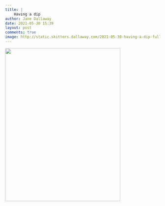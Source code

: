 ```yaml
---
title: |
    Having a dip
author: Jane Dallaway
date: 2021-05-30 15:39
layout: post
comments: true
image: http://static.skitters.dallaway.com/2021-05-30-having-a-dip-fullsize-0.jpeg
---
```




<a href="http://static.skitters.dallaway.com/2021-05-30-having-a-dip-fullsize-0.jpeg"><img src="http://static.skitters.dallaway.com/2021-05-30-having-a-dip-thumb-0.jpeg" width="375" height="500"></a>

